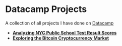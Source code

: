 # Datacamp Projects

A collection of all projects I have done on [Datacamp](https://app.datacamp.com/learn)

- [__Analyzing NYC Public School Test Result Scores__](https://github.com/ssarrayya/datacamp-projects/tree/main/Analyzing%20NYC%20Public%20School%20Test%20Result%20Scores)
- [__Exploring the Bitcoin Cryptocurrency Market__](https://github.com/ssarrayya/datacamp-projects/tree/main/Exploring%20the%20Bitcoin%20Cryptocurrency%20Market)
